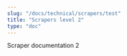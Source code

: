 ```yaml
---
slug: "/docs/technical/scrapers/test"
title: "Scrapers level 2"
type: "doc"
---
```


Scraper documentation 2
